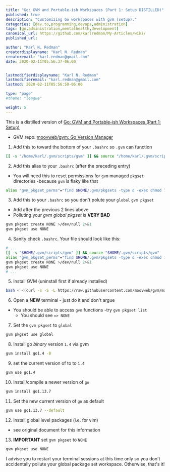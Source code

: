 ```yaml
---
title: "Go: GVM and Portable-ish Workspaces (Part 1: Setup DISTILLED)"
published: true
description: "Customizing Go workspaces with gvm (setup)."
categories: [dev.to,programming,devops,administration]
tags: [go,administration,mentalhealth,development]
canonical_url: https://github.com/karlredman/My-Articles/wiki/
published_url:

author: "Karl N. Redman"
creatordisplayname: "Karl N. Redman"
creatoremail: "karl.redman@gmail.com"
date: 2020-02-11T05:56:37-06:00


lastmodifierdisplayname: "Karl N. Redman"
lastmodifieremail: "karl.redman@gmail.com"
lastmod: 2020-02-11T05:56:50-06:00

type: "page"
#theme: "league"

weight: 5
---
```


This is a distilled version of [Go: GVM and Portable-ish Workspaces (Part 1: Setup)](https://karlredman.github.io/Articles/dev.to/go_gvm_and_portable-ish_workspaces_part_1_setup/)

* GVM repo: [moovweb/gvm: Go Version Manager](https://github.com/moovweb/gvm)


1. Add this to toward the bottom of your `.bashrc` so `.gvm` can function

```sh
[[ -s "/home/karl/.gvm/scripts/gvm" ]] && source "/home/karl/.gvm/scripts/gvm"
```

2. Add this alias to your `.bashrc` (after the preceding entry)
  * You will need this to reset permissions for `gvm` managed `pkgset` directories -because `gvm` is flaky like that

```sh
alias "gvm_pkgset_perms"="find $HOME/.gvm/pkgsets -type d -exec chmod 770 {} \; && find $HOME/.gvm/pkgsets -type f -exec chmod 660 {} \;"
```

3. Add this to your `.bashrc` so you don't polute your `global` `gvm pkgset`
  * Add after the previous 2 lines above
  * Polluting your *gvm global pkgset* is **VERY BAD**

```sh
gvm pkgset create NONE >/dev/null 2>&1
gvm pkgset use NONE
```

4. Sanity check `.bashrc`. Your file should look like this:

```sh
# ...
[[ -s "$HOME/.gvm/scripts/gvm" ]] && source "$HOME/.gvm/scripts/gvm"
alias "gvm_pkgset_perms"="find $HOME/.gvm/pkgsets -type d -exec chmod 770 {} \; && find $HOME/.gvm/pkgsets -type f -exec chmod 660 {} \;"
gvm pkgset create NONE >/dev/null 2>&1
gvm pkgset use NONE
# ...
```

5. Install GVM (uninstall first if already installed)

```sh
bash < <(curl -s -S -L https://raw.githubusercontent.com/moovweb/gvm/master/binscripts/gvm-installer)
```

6. Open a **NEW** terminal - just do it and don't argue
  * You should be able to access `gvm` functions -try `gvm pkgset list`
    * You should see `=> NONE`

7. Set the `gvm pkgset` to `global`

```sh
gvm pkgset use global
```

8. Install go *binary* version `1.4` via gvm

```sh
gvm install go1.4 -B
```

9. set the current version of to to `1.4`

```sh
gvm use go1.4
```

10. Install/compile a newer version of `go`

```sh
gvm install go1.13.7
```

11. Set the new current version of `go` as default

```sh
gvm use go1.13.7 --default
```

12. Install global level packages (i.e. for vim)
  * see original document for this information

13. **IMPORTANT** set `gvm pkgset` to `NONE`

```sh
gvm pkgset use NONE
```

I advise you to restart your terminal sessions at this time only so you don't accidentally pollute your global package set workspace. Otherwise, that's it!



